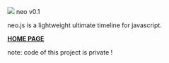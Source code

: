 <img src="http://lo-th.github.io/neo/images/neo.png"/> neo v0.1

neo.js is a lightweight ultimate timeline for javascript.

[**HOME PAGE**](http://lo-th.github.io/neo/index.html)

note: code of this project is private !